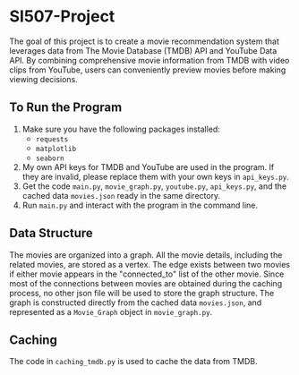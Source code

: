# SI507-Project

The goal of this project is to create a movie recommendation system that leverages data from The Movie Database (TMDB) API and YouTube Data API. By combining comprehensive movie information from TMDB with video clips from YouTube, users can conveniently preview movies before making viewing decisions.

## To Run the Program

1. Make sure you have the following packages installed:
   - `requests`
   - `matplotlib`
   - `seaborn`
2. My own API keys for TMDB and YouTube are used in the program. If they are invalid, please replace them with your own keys in `api_keys.py`.
3. Get the code `main.py`, `movie_graph.py`, `youtube.py`, `api_keys.py`, and the cached data `movies.json` ready in the same directory.
4. Run `main.py` and interact with the program in the command line.

## Data Structure

The movies are organized into a graph. All the movie details, including the related movies, are stored as a vertex. The edge exists between two movies if either movie appears in the "connected_to" list of the other movie. Since most of the connections between movies are obtained during the caching process, no other json file will be used to store the graph structure. The graph is constructed directly from the cached data `movies.json`, and represented as a `Movie_Graph` object in `movie_graph.py`.

## Caching

The code in `caching_tmdb.py` is used to cache the data from TMDB.
